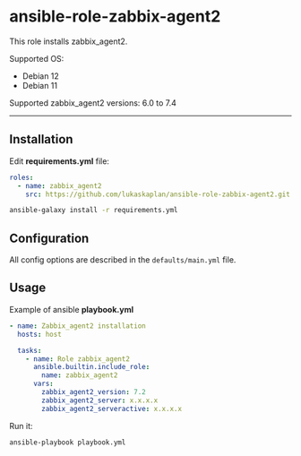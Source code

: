 # ansible-role-zabbix-agent2

This role installs zabbix_agent2.

Supported OS:
 - Debian 12
 - Debian 11

Supported zabbix_agent2 versions: 6.0 to 7.4

---

## Installation

Edit **requirements.yml** file:

```yaml
roles:
  - name: zabbix_agent2
    src: https://github.com/lukaskaplan/ansible-role-zabbix-agent2.git
```

```bash
ansible-galaxy install -r requirements.yml
```

## Configuration

All config options are described in the `defaults/main.yml` file.

## Usage

Example of ansible **playbook.yml**

```yaml
- name: Zabbix_agent2 installation
  hosts: host

  tasks:
    - name: Role zabbix_agent2
      ansible.builtin.include_role:
        name: zabbix_agent2
      vars:
        zabbix_agent2_version: 7.2
        zabbix_agent2_server: x.x.x.x
        zabbix_agent2_serveractive: x.x.x.x
```

Run it:

```bash
ansible-playbook playbook.yml
```